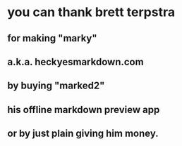 # you can thank brett terpstra
## for making "marky"
## a.k.a. heckyesmarkdown.com
## by buying "marked2"
## his offline markdown preview app
## or by just plain giving him money.
